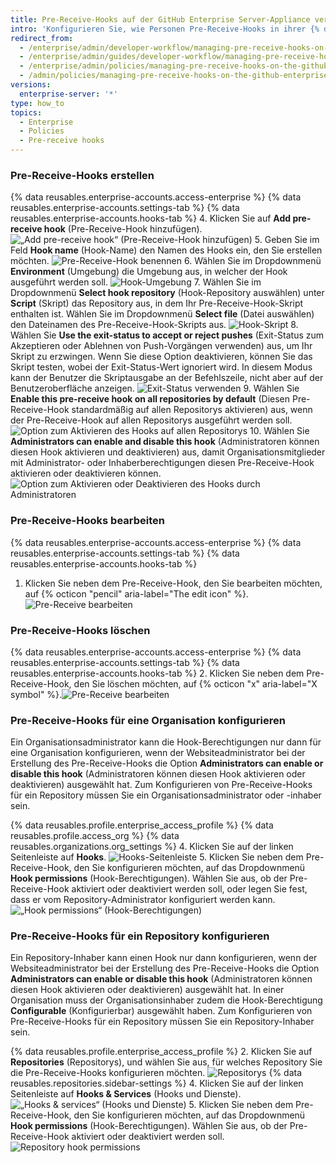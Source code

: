```yaml
---
title: Pre-Receive-Hooks auf der GitHub Enterprise Server-Appliance verwalten
intro: 'Konfigurieren Sie, wie Personen Pre-Receive-Hooks in ihrer {% data variables.product.prodname_ghe_server %}-Appliance verwenden.'
redirect_from:
  - /enterprise/admin/developer-workflow/managing-pre-receive-hooks-on-the-github-enterprise-server-appliance
  - /enterprise/admin/guides/developer-workflow/managing-pre-receive-hooks-on-the-github-enterprise-appliance/
  - /enterprise/admin/policies/managing-pre-receive-hooks-on-the-github-enterprise-server-appliance
  - /admin/policies/managing-pre-receive-hooks-on-the-github-enterprise-server-appliance
versions:
  enterprise-server: '*'
type: how_to
topics:
  - Enterprise
  - Policies
  - Pre-receive hooks
---
```

### Pre-Receive-Hooks erstellen

{% data reusables.enterprise-accounts.access-enterprise %}
{% data reusables.enterprise-accounts.settings-tab %}
{% data reusables.enterprise-accounts.hooks-tab %}
4. Klicken Sie auf **Add pre-receive hook** (Pre-Receive-Hook hinzufügen). ![„Add pre-receive hook“ (Pre-Receive-Hook hinzufügen)](/assets/images/enterprise/site-admin-settings/add-pre-receive-hook.png)
5. Geben Sie im Feld **Hook name** (Hook-Name) den Namen des Hooks ein, den Sie erstellen möchten. ![Pre-Receive-Hook benennen](/assets/images/enterprise/site-admin-settings/hook-name.png)
6. Wählen Sie im Dropdownmenü **Environment** (Umgebung) die Umgebung aus, in welcher der Hook ausgeführt werden soll. ![Hook-Umgebung](/assets/images/enterprise/site-admin-settings/environment.png)
7. Wählen Sie im Dropdownmenü **Select hook repository** (Hook-Repository auswählen) unter **Script** (Skript) das Repository aus, in dem Ihr Pre-Receive-Hook-Skript enthalten ist. Wählen Sie im Dropdownmenü **Select file** (Datei auswählen) den Dateinamen des Pre-Receive-Hook-Skripts aus. ![Hook-Skript](/assets/images/enterprise/site-admin-settings/hook-script.png)
8. Wählen Sie **Use the exit-status to accept or reject pushes** (Exit-Status zum Akzeptieren oder Ablehnen von Push-Vorgängen verwenden) aus, um Ihr Skript zu erzwingen. Wenn Sie diese Option deaktivieren, können Sie das Skript testen, wobei der Exit-Status-Wert ignoriert wird. In diesem Modus kann der Benutzer die Skriptausgabe an der Befehlszeile, nicht aber auf der Benutzeroberfläche anzeigen. ![Exit-Status verwenden](/assets/images/enterprise/site-admin-settings/use-exit-status.png)
9. Wählen Sie **Enable this pre-receive hook on all repositories by default** (Diesen Pre-Receive-Hook standardmäßig auf allen Repositorys aktivieren) aus, wenn der Pre-Receive-Hook auf allen Repositorys ausgeführt werden soll. ![Option zum Aktivieren des Hooks auf allen Repositorys](/assets/images/enterprise/site-admin-settings/enable-hook-all-repos.png)
10. Wählen Sie **Administrators can enable and disable this hook** (Administratoren können diesen Hook aktivieren und deaktivieren) aus, damit Organisationsmitglieder mit Administrator- oder Inhaberberechtigungen diesen Pre-Receive-Hook aktivieren oder deaktivieren können. ![Option zum Aktivieren oder Deaktivieren des Hooks durch Administratoren](/assets/images/enterprise/site-admin-settings/admins-enable-hook.png)

### Pre-Receive-Hooks bearbeiten

{% data reusables.enterprise-accounts.access-enterprise %}
{% data reusables.enterprise-accounts.settings-tab %}
{% data reusables.enterprise-accounts.hooks-tab %}
1. Klicken Sie neben dem Pre-Receive-Hook, den Sie bearbeiten möchten, auf {% octicon "pencil" aria-label="The edit icon" %}.![Pre-Receive bearbeiten](/assets/images/enterprise/site-admin-settings/edit-pre-receive-hook.png)

### Pre-Receive-Hooks löschen

{% data reusables.enterprise-accounts.access-enterprise %}
{% data reusables.enterprise-accounts.settings-tab %}
{% data reusables.enterprise-accounts.hooks-tab %}
2. Klicken Sie neben dem Pre-Receive-Hook, den Sie löschen möchten, auf {% octicon "x" aria-label="X symbol" %}.![Pre-Receive bearbeiten](/assets/images/enterprise/site-admin-settings/delete-pre-receive-hook.png)

### Pre-Receive-Hooks für eine Organisation konfigurieren

Ein Organisationsadministrator kann die Hook-Berechtigungen nur dann für eine Organisation konfigurieren, wenn der Websiteadministrator bei der Erstellung des Pre-Receive-Hooks die Option **Administrators can enable or disable this hook** (Administratoren können diesen Hook aktivieren oder deaktivieren) ausgewählt hat. Zum Konfigurieren von Pre-Receive-Hooks für ein Repository müssen Sie ein Organisationsadministrator oder -inhaber sein.

{% data reusables.profile.enterprise_access_profile %}
{% data reusables.profile.access_org %}
{% data reusables.organizations.org_settings %}
4. Klicken Sie auf der linken Seitenleiste auf **Hooks**. ![Hooks-Seitenleiste](/assets/images/enterprise/orgs-and-teams/hooks-sidebar.png)
5. Klicken Sie neben dem Pre-Receive-Hook, den Sie konfigurieren möchten, auf das Dropdownmenü **Hook permissions** (Hook-Berechtigungen). Wählen Sie aus, ob der Pre-Receive-Hook aktiviert oder deaktiviert werden soll, oder legen Sie fest, dass er vom Repository-Administrator konfiguriert werden kann. ![„Hook permissions“ (Hook-Berechtigungen)](/assets/images/enterprise/orgs-and-teams/hook-permissions.png)

### Pre-Receive-Hooks für ein Repository konfigurieren

Ein Repository-Inhaber kann einen Hook nur dann konfigurieren, wenn der Websiteadministrator bei der Erstellung des Pre-Receive-Hooks die Option **Administrators can enable or disable this hook** (Administratoren können diesen Hook aktivieren oder deaktivieren) ausgewählt hat. In einer Organisation muss der Organisationsinhaber zudem die Hook-Berechtigung **Configurable** (Konfigurierbar) ausgewählt haben. Zum Konfigurieren von Pre-Receive-Hooks für ein Repository müssen Sie ein Repository-Inhaber sein.

{% data reusables.profile.enterprise_access_profile %}
2. Klicken Sie auf **Repositories** (Repositorys), und wählen Sie aus, für welches Repository Sie die Pre-Receive-Hooks konfigurieren möchten. ![Repositorys](/assets/images/enterprise/repos/repositories.png)
{% data reusables.repositories.sidebar-settings %}
4. Klicken Sie auf der linken Seitenleiste auf **Hooks & Services** (Hooks und Dienste). ![„Hooks & services“ (Hooks und Dienste)](/assets/images/enterprise/repos/hooks-services.png)
5. Klicken Sie neben dem Pre-Receive-Hook, den Sie konfigurieren möchten, auf das Dropdownmenü **Hook permissions** (Hook-Berechtigungen). Wählen Sie aus, ob der Pre-Receive-Hook aktiviert oder deaktiviert werden soll. ![Repository hook permissions](/assets/images/enterprise/repos/repo-hook-permissions.png)
